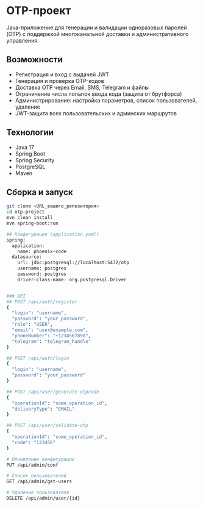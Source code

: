 # OTP-проект

Java-приложение для генерации и валидации одноразовых паролей (OTP) с поддержкой многоканальной доставки и административного управления.

## Возможности

- Регистрация и вход с выдачей JWT
- Генерация и проверка OTP-кодов
- Доставка OTP через Email, SMS, Telegram и файлы
- Ограничение числа попыток ввода кода (защита от брутфорса)
- Администрирование: настройка параметров, список пользователей, удаление
- JWT-защита всех пользовательских и админских маршрутов

## Технологии

- Java 17
- Spring Boot
- Spring Security
- PostgreSQL
- Maven

## Сборка и запуск

```bash
git clone <URL_вашего_репозитория>
cd otp-project
mvn clean install
mvn spring-boot:run

## Конфигурация (application.yaml)
spring:
  application:
    name: phoenix-code
  datasource:
    url: jdbc:postgresql://localhost:5432/otp
    username: postgres
    password: postgres  
    driver-class-name: org.postgresql.Driver


### API
## POST /api/auth/register
{
  "login": "username",
  "password": "your_password",
  "role": "USER",
  "email": "user@example.com",
  "phoneNumber": "+1234567890",
  "telegram": "telegram_handle"
}

## POST /api/auth/login
{
  "login": "username",
  "password": "your_password"
}

## POST /api/user/generate-otpcode
{
  "operationId": "some_operation_id",
  "deliveryType": "EMAIL"
}

## POST /api/user/validate-otp
{
  "operationId": "some_operation_id",
  "code": "123456"
}

# Обновление конфигурации
PUT /api/admin/conf

# Список пользователей
GET /api/admin/get-users

# Удаление пользователя
DELETE /api/admin/user/{id}
